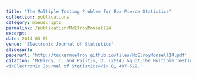```yaml
---
title: "The Multiple Testing Problem for Box-Pierce Statistics"
collection: publications
category: manuscripts
permalink: /publication/McElroyMonsell14      
excerpt: 
date: 2014-03-01
venue: 'Electronic Journal of Statistics'
slidesurl: 
paperurl: 'http://tuckermcelroy.github.io/files/McElroyMonsell14.pdf'
citation: 'McElroy, T. and Politis, D. (2014) &quot;The Multiple Testing Problem for Box-Pierce Statistics.&quot; 
<i>Electronic Journal of Statistics</i> 8, 497-522.'
---
```

